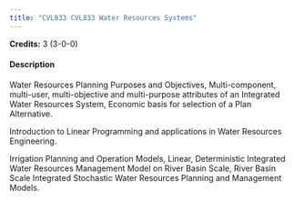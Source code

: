 ```yaml
---
title: "CVL833 CVL833 Water Resources Systems"
---
```

**Credits:** 3 (3-0-0)

#### Description
Water Resources Planning Purposes and Objectives, Multi-component, multi-user, multi-objective and multi-purpose attributes of an Integrated Water Resources System, Economic basis for selection of a Plan Alternative.

Introduction to Linear Programming and applications in Water Resources Engineering.

Irrigation Planning and Operation Models, Linear, Deterministic Integrated Water Resources Management Model on River Basin Scale, River Basin Scale Integrated Stochastic Water Resources Planning and Management Models.